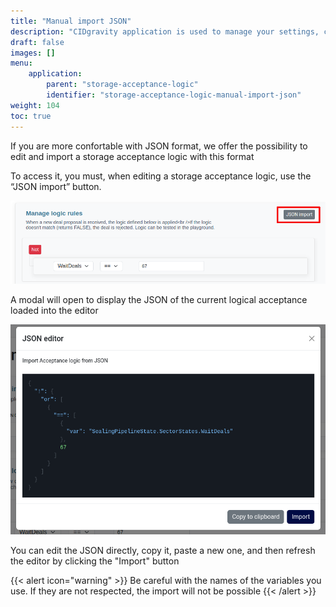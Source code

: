 ```yaml
---
title: "Manual import JSON"
description: "CIDgravity application is used to manage your settings, clients and pricing models acceptance rules"
draft: false
images: []
menu:
    application:
        parent: "storage-acceptance-logic"
        identifier: "storage-acceptance-logic-manual-import-json"
weight: 104
toc: true
---
```


If you are more confortable with JSON format, we offer the possibility to edit and import a storage acceptance logic with this format

To access it, you must, when editing a storage acceptance logic, use the “JSON import” button.

![Acceptance JSON import for a storage acceptance logic](access-json-import-acceptance-logic.png)

A modal will open to display the JSON of the current logical acceptance loaded into the editor

![Modal JSON import for a storage acceptance logic](modal-json-import.png)

You can edit the JSON directly, copy it, paste a new one, and then refresh the editor by clicking the "Import" button

{{< alert icon="warning" >}}
Be careful with the names of the variables you use. If they are not respected, the import will not be possible
{{< /alert >}}